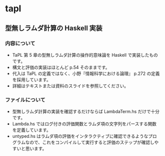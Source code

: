 # tapl

## 型無しラムダ計算の Haskell 実装

### 内容について

- TaPL 第 5 章の型無しラムダ計算の操作的意味論を Haskell で実装したものです。
- 構文と評価の実装はほとんど p.54 そのままです。
- 代入は TaPL の定義ではなく、小野『情報科学における論理』 p.272 の定義を採用しています。
- 詳細はテキストまたは資料のスライドを参照してください。

### ファイルについて

- 型無しラムダ計算の実装を確認するだけならば LambdaTerm.hs だけで十分です。
- Lambda.hs ではログ付きの評価関数とラムダ項の文字列をパースする関数を定義しています。
- untyped.hs はラムダ項の評価をインタラクティブに確認できるようなプログラムなので、これをコンパイルして実行すると評価のステップが確認しやすいと思います。
